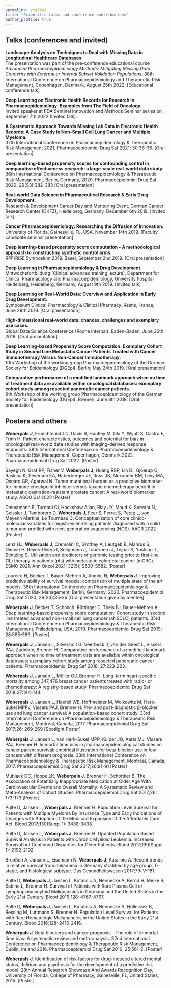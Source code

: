 ```yaml
---
permalink: /talks/
title: "Scientific talks and conference contributions"
author_profile: true
---
```


## Talks (conferences and invited)

**Landscape Analysis on Techniques to Deal with Missing Data in Longitudinal Healthcare Databases.** <br>
The presentation was part of the pre-conference educational course *Advanced Pharmacoepidemiology Methods: Mitigating Missing Data Concerns with External or Internal Subset Validation Populations.* 38th International Conference on Pharmacoepidemiology and Therapeutic Risk Management, Copenhagen, Denmark, August 25th 2022. [Educational conference talk]

**Deep Learning on Electronic Health Records for Research in Pharmacoepidemiology: Examples from The Field of Oncology.** <br>
Invited speaker at FDA Sentinel Innovation and Methods Seminar series on September 7th 2022 (Invited talk).

**A Systematic Approach Towards Missing Lab Data in Electronic Health Records: A Case Study in Non-Small Cell Lung Cancer and Multiple Myeloma.** <br>
37th International Conference on Pharmacoepidemiology & Therapeutic Risk Management 2021. Pharmacoepidemiol Drug Saf 2021; 30:36-36. [Oral presentation]

**Deep learning-based propensity scores for confounding control in comparative effectiveness research: a large-scale real-world data study.** <br>
36th International Conference on Pharmacoepidemiology & Therapeutic Risk Management, Berlin, Germany, 2020. Pharmacoepidemiol Drug Saf 2020; 29(S3):382-383 [Oral presentation]

**Real-world Data Science in Pharmaceutical Research & Early Drug Development.** <br>
Research & Development Career Day and Mentoring Event, German Cancer Research Center (DKFZ), Heidelberg, Germany, December 6th 2019. [Invited talk]

**Cancer Pharmacoepidemiology: Researching the Diffusion of Innovation.** <br>
University of Florida, Gainesville, FL, USA, November 14th 2019. [Faculty candidate seminar presentation]

**Deep learning-based propensity score computation - A methodological approach to constructing synthetic control arms.** <br>
RPF/RiSE Symposium 2019. Basel, September 2nd  2019. [Oral presentation]

**Deep Learning in Pharmacoepidemiology & Drug Development.** <br>
Mittwochsfortbildung [Clinical advanced training lecture], Department for Clinical Pharmacology and Pharmacoepidemiology, University hospital Heidelberg, Heidelberg, Germany, August 9th 2019. [Invited talk]

**Deep Learning on Real-World Data: Overview and Application in Early Drug Development.** <br>
Symposium Clinical Pharmacology & Clinical Pharmacy. Reims, France, June 29th 2019. [Oral presentation]

**High-dimensional real-world data: chances, challenges and exemplary use cases.** <br>
Global Data Science Conference (Roche internal). Baden-Baden, June 26th 2019. [Oral presentation]

**Deep Learning-based Propensity Score Computation: Exemplary Cohort Study in Second Line Metastatic Cancer Patients Treated with Cancer Immunotherapy Versus Non-Cancer Immunotherapy.** <br>
10th Workshop of the working group Pharmacoepidemiology of the German Society for Epidemiology (DGEpi). Berlin, May 24th 2019. [Oral presentation]

**Comparative performance of a modified landmark approach when no time of treatment data are available within oncological databases: exemplary cohort study among resected pancreatic cancer patients.** <br>
9th Workshop of the working group Pharmacoepidemiology of the German Society for Epidemiology (DGEpi). Bremen, June 8th 2018. [Oral presentation]

## Posters and others

**Weberpals J**, Fruechtenicht C, Davis R, Huntley M, Oki Y, Wyatt S, Castro F, Trinh H. Patient characteristics, outcomes and potential for bias in oncological real-world data studies with imaging-derived response endpoints. 38th International Conference on Pharmacoepidemiology & Therapeutic Risk Management, Copenhagen, Denmark 2022. Pharmacoepidemiol Drug Saf 2022. (Poster)

Sayegh N, Graf RP, Fisher V,  **Weberpals J**, Huang RSP,  Lin DI, Gjoerup O, Raskina K, Severson EA, Haberberger JF, Ross JS, Alexander BM, Levy MA, Oxnard GR, Agarwal N. Tumor mutational burden as a predictive biomarker for immune checkpoint inhibitor versus taxane chemotherapy benefit in metastatic castration-resistant prostate cancer: A real-world biomarker study. ASCO GU 2022 [Poster]

Dienstmann R, Turnbul Cl, Hackshaw Allan, Blay JY, Maud K, Servant N, Geissler J, Tamborero D, **Weberpals J**, Fear S, Perret S, Perez L, von Meyenn Martina, Le Tourneau C. Conceptualization of core clinico-molecular variables for registries enrolling patients diagnosed with a solid tumor and profiled with next-generation sequencing (NGS). AACR 2022 [Poster]

Lenz HJ, **Weberpals J**, Cremolini C, Grothey A, Leutgeb B, Mahrus S, Nimeiri H, Reyes-Rivera I, Seligmann J, Tabernero J, Tejpar S, Yoshino T, Stintzing S. Utilisation and predictors of genomic testing prior to first-line (1L) therapy in patients (pts) with metastatic colorectal cancer (mCRC). ESMO 2021. Ann Oncol 2021; 32(5); S530-S582. [Poster]

Loureiro H, Becker T, Bauer-Mehren A, Ahmidi N, **Weberpals J**. Improving predictive ability of survival models: comparison of multiple state of the art models. 36th International Conference on Pharmacoepidemiology & Therapeutic Risk Management, Berlin, Germany, 2020. Pharmacoepidemiol Drug Saf 2020; 29(S3):35-35 [Oral presentation given by mentee]

**Weberpals J**, Becker T, Schmich, Rüttinger D, Theis FJ, Bauer-Mehren A. Deep learning-based propensity score computation: Cohort study in second line treated advanced non-small cell lung cancer (aNSCLC) patients. 35rd International Conference on Pharmacoepidemiology & Therapeutic Risk Management, Philadelphia, USA, 2019. Pharmacoepidemiol Drug Saf 2019; 28:585-586. [Poster]

**Weberpals J**, Jansen L, Silversmit G, Veerbeck J, van der Geest L, Vissers PAJ, Zadnik V, Brenner H. Comparative performance of a modified landmark approach when no time of treatment data are available within oncological databases: exemplary cohort study among resected pancreatic cancer patients. Pharmacoepidemiol Drug Saf 2018; 27:223-223.

**Weberpals J**, Jansen L, Müller OJ, Brenner H. Long-term heart-specific mortality among 347,476 breast cancer patients treated with radio- or chemotherapy: A registry-based study. Pharmacoepidemiol Drug Saf 2018;27:144-144.

**Weberpals J**, Jansen L, Haefeli WE, Hoffmeister M, Wolkewitz M, Herk-Sukel MPPv, Vissers PAJ, Brenner H. Pre- and post-diagnostic β-blocker use and lung cancer survival: A population-based cohort study. 33rd International Conference on Pharmacoepidemiology & Therapeutic Risk Management, Montréal, Canada, 2017. Pharmacoepidemiol Drug Saf 2017;26: 269-269 [Spotlight Poster]

**Weberpals J**, Jansen L, van Herk-Sukel MPP, Kuiper JG, Aarts MJ, Vissers PAJ, Brenner H. Immortal time bias in pharmacoepidemiological studies on cancer patient survival: empirical illustration for beta-blocker use in four cancers with different prognosis. 33rd International Conference on Pharmacoepidemiology & Therapeutic Risk Management, Montréal, Canada, 2017. Pharmacoepidemiol Drug Saf 2017;26:91-91 [Poster]

Muhlack DC, Hoppe LK, **Weberpals J**, Brenner H, Schottker B. The Association of Potentially Inappropriate Medication at Older Age With Cardiovascular Events and Overall Mortality: A Systematic Review and Meta-Analysis of Cohort Studies. Pharmacoepidemiol Drug Saf 2017;26: 173-173 [Poster]

Pulte D, Jansen L, **Weberpals J**, Brenner H. Population Level Survival for Patients with Multiple Myeloma By Insurance Type and Early Indications of Changes with Adoption of the Medicaid Expansion of the Affordable Care Act. Blood 2017;130(Suppl 1): 3438-3438

Pulte D, Jansen L, **Weberpals J**, Brenner H. Updated Population Based Survival Analysis in Patients with Chronic Myeloid Leukemia: Increased Survival but Continued Disparities for Older Patients. Blood 2017;130(Suppl 1): 2192-2192

Brunßen A, Jansen L, Eisemann N, **Weberpals J**, Katalinic A. Recent trends in relative survival from melanoma in Germany stratified by age group, T-stage, and histological subtype. Das Gesundheitswesen 2017;79: V-181.

Pulte D, **Weberpals J**, Jansen L, Katalinic A, Nennecke A, Bernd H, Meike R, Sabine L, Brenner H. Survival of Patients with Rare Plasma Cell or Lymphoplasmacytoid Malignancies in Germany and the United States in the Early 21st Century. Blood 2016;128: 4767-4767.

Pulte D, **Weberpals J**, Jansen L, Katalinic A, Nennecke A, Holleczek B, Ressing M, Luttmann S, Brenner H. Population Level Survival for Patients with Rare Hematologic Malignancies in the United States in the Early 21st Century. Blood 2016;128: 2416-2416.

**Weberpals J**. Beta blockers and cancer prognosis - The role of immortal time bias: A systematic review and meta-analysis. 32nd International Conference on Pharmacoepidemiology & Therapeutic Risk Management, Dublin, Ireland 2016. Pharmacoepidemiol Drug Saf 2016; 25:561-2. [Poster]

**Weberpals J**. Identification of risk factors for drug-induced altered mental status, delirium and psychosis for the development of a predictive risk model. 28th Annual Research Showcase And Awards Recognition Day, University of Florida, College of Pharmacy, Gainesville, FL, United States, 2015. [Poster]


